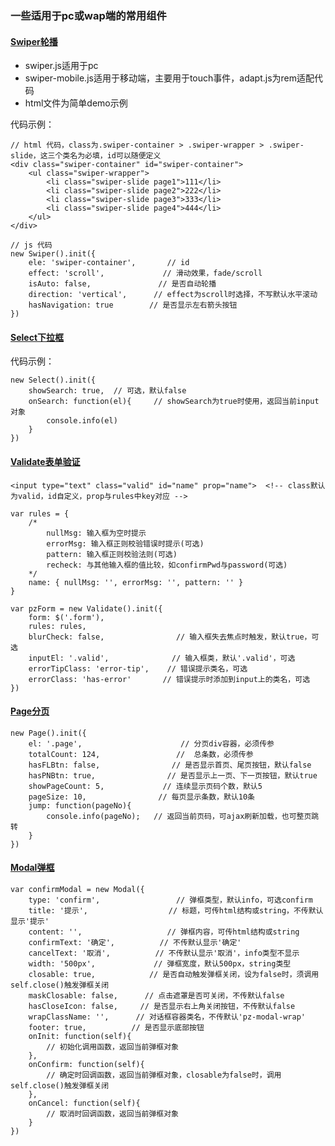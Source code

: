
### 一些适用于pc或wap端的常用组件


#### [Swiper轮播](https://estherji.github.io/components/src/swiper/swiper.html)

- swiper.js适用于pc
- swiper-mobile.js适用于移动端，主要用于touch事件，adapt.js为rem适配代码
- html文件为简单demo示例

代码示例：
```
// html 代码，class为.swiper-container > .swiper-wrapper > .swiper-slide，这三个类名为必填，id可以随便定义
<div class="swiper-container" id="swiper-container">
	<ul class="swiper-wrapper">
		<li class="swiper-slide page1">111</li>
		<li class="swiper-slide page2">222</li>
		<li class="swiper-slide page3">333</li>
		<li class="swiper-slide page4">444</li>
	</ul>
</div>

// js 代码
new Swiper().init({
	ele: 'swiper-container',       // id
	effect: 'scroll',             // 滑动效果，fade/scroll
	isAuto: false,            	 // 是否自动轮播
	direction: 'vertical',    	// effect为scroll时选择，不写默认水平滚动
	hasNavigation: true        // 是否显示左右箭头按钮
})

```

#### [Select下拉框](https://estherji.github.io/components/src/select/index.html)

代码示例：
```
new Select().init({
	showSearch: true,  // 可选，默认false
	onSearch: function(el){     // showSearch为true时使用，返回当前input对象
		console.info(el)
	}
})
```

#### [Validate表单验证](https://estherji.github.io/components/src/validate/index.html)

```
<input type="text" class="valid" id="name" prop="name">  <!-- class默认为valid，id自定义，prop与rules中key对应 -->

var rules = {
	/*
		nullMsg: 输入框为空时提示
		errorMsg: 输入框正则校验错误时提示(可选)
		pattern: 输入框正则校验法则(可选)
		recheck: 与其他输入框的值比较，如confirmPwd与password(可选)
	*/
	name: { nullMsg: '', errorMsg: '', pattern: '' }    
}

var pzForm = new Validate().init({
	form: $('.form'),
	rules: rules,
	blurCheck: false,   			 // 输入框失去焦点时触发，默认true，可选
	inputEl: '.valid',  			// 输入框类，默认'.valid'，可选
	errorTipClass: 'error-tip',    // 错误提示类名，可选
	errorClass: 'has-error'       // 错误提示时添加到input上的类名，可选
})
```

#### [Page分页](https://estherji.github.io/components/src/page/index.html)
```
new Page().init({
    el: '.page',                      // 分页div容器，必须传参
    totalCount: 124,                 //  总条数，必须传参
    hasFLBtn: false,                // 是否显示首页、尾页按钮，默认false
    hasPNBtn: true,                // 是否显示上一页、下一页按钮，默认true
    showPageCount: 5,             // 连续显示页码个数，默认5
    pageSize: 10,                // 每页显示条数，默认10条 
    jump: function(pageNo){
        console.info(pageNo);   // 返回当前页码，可ajax刷新加载，也可整页跳转
    }
})
```

#### [Modal弹框](https://estherji.github.io/components/src/modal/index.html)
```
var confirmModal = new Modal({
    type: 'confirm',                 // 弹框类型，默认info，可选confirm
    title: '提示',                  // 标题，可传html结构或string，不传默认显示'提示'
    content: '',                   // 弹框内容，可传html结构或string
    confirmText: '确定',          // 不传默认显示'确定'
    cancelText: '取消',          // 不传默认显示'取消'，info类型不显示
    width: '500px',             // 弹框宽度，默认500px，string类型
    closable: true,            // 是否自动触发弹框关闭，设为false时，须调用self.close()触发弹框关闭
    maskClosable: false,      // 点击遮罩是否可关闭，不传默认false
    hasCloseIcon: false,     // 是否显示右上角关闭按钮，不传默认false
    wrapClassName: '',      // 对话框容器类名，不传默认'pz-modal-wrap'
    footer: true,          // 是否显示底部按钮
    onInit: function(self){
        // 初始化调用函数，返回当前弹框对象
    },
    onConfirm: function(self){
        // 确定时回调函数，返回当前弹框对象，closable为false时，调用self.close()触发弹框关闭
    },
    onCancel: function(self){
        // 取消时回调函数，返回当前弹框对象
    }
})
```
